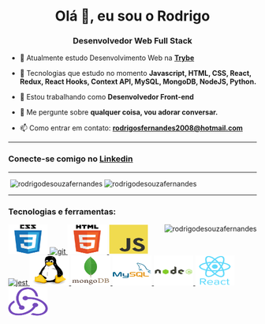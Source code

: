 <h1 align="center">Olá 👋, eu sou o Rodrigo</h1>
<h3 align="center">Desenvolvedor Web Full Stack</h3>

- 🔭 Atualmente estudo Desenvolvimento Web na <a href="https://www.betrybe.com/">**Trybe**</a>

- 🌱 Tecnologias que estudo no momento **Javascript, HTML, CSS, React, Redux, React Hooks, Context API, MySQL, MongoDB, NodeJS, Python.**

- 🤝 Estou trabalhando como **Desenvolvedor Front-end**

- 💬 Me pergunte sobre **qualquer coisa, vou adorar conversar.**

- 📫 Como entrar em contato: **rodrigosfernandes2008@hotmail.com**

---

<h3 align="left">Conecte-se comigo no <a href=https://www.linkedin.com/in/rodrigo-de-souza-fernandes target="blank">Linkedin</a></h3>

---


<span align="right" >&nbsp;<img  width="400" src="https://github-readme-stats.vercel.app/api?username=rodrigodesouzafernandes&show_icons=true&locale=en" alt="rodrigodesouzafernandes" /></span>
<span ><img align="" width="400" src="https://github-readme-streak-stats.herokuapp.com/?user=rodrigodesouzafernandes&" alt="rodrigodesouzafernandes" /></span>

---

<h3 align="left">Tecnologias e ferramentas:</h3>
<span align="right"><img align="right" src="https://github-readme-stats.vercel.app/api/top-langs?username=rodrigodesouzafernandes&show_icons=true&locale=en&layout=compact" alt="rodrigodesouzafernandes" /></span>
<p align="left"> <a href="https://www.w3schools.com/css/" target="_blank"> <img src="https://raw.githubusercontent.com/devicons/devicon/master/icons/css3/css3-original-wordmark.svg" alt="css3" width="80" height="60"/> </a> <a href="https://git-scm.com/" target="_blank"> <img src="https://www.vectorlogo.zone/logos/git-scm/git-scm-icon.svg" alt="git" width="80" height="60"/> </a> <a href="https://www.w3.org/html/" target="_blank"> <img src="https://raw.githubusercontent.com/devicons/devicon/master/icons/html5/html5-original-wordmark.svg" alt="html5" width="80" height="60"/> </a> <a href="https://developer.mozilla.org/en-US/docs/Web/JavaScript" target="_blank"> <img src="https://raw.githubusercontent.com/devicons/devicon/master/icons/javascript/javascript-original.svg" alt="javascript" width="80" height="60"/> </a> <a href="https://jestjs.io" target="_blank"> <img src="https://www.vectorlogo.zone/logos/jestjsio/jestjsio-icon.svg" alt="jest" width="80" height="60"/> </a> <a href="https://www.linux.org/" target="_blank"> <img src="https://raw.githubusercontent.com/devicons/devicon/master/icons/linux/linux-original.svg" alt="linux" width="80" height="60"/> </a> <a href="https://www.mongodb.com/" target="_blank"> <img src="https://raw.githubusercontent.com/devicons/devicon/master/icons/mongodb/mongodb-original-wordmark.svg" alt="mongodb" width="80" height="60"/> </a> <a href="https://www.mysql.com/" target="_blank"> <img src="https://raw.githubusercontent.com/devicons/devicon/master/icons/mysql/mysql-original-wordmark.svg" alt="mysql" width="80" height="60"/> </a> <a href="https://nodejs.org" target="_blank"> <img src="https://raw.githubusercontent.com/devicons/devicon/master/icons/nodejs/nodejs-original-wordmark.svg" alt="nodejs" width="80" height="60"/> </a> <a href="https://reactjs.org/" target="_blank"> <img src="https://raw.githubusercontent.com/devicons/devicon/master/icons/react/react-original-wordmark.svg" alt="react" width="80" height="60"/> </a> <a href="https://redux.js.org" target="_blank"> <img src="https://raw.githubusercontent.com/devicons/devicon/master/icons/redux/redux-original.svg" alt="redux" width="80" height="60"/> </a> </p>
